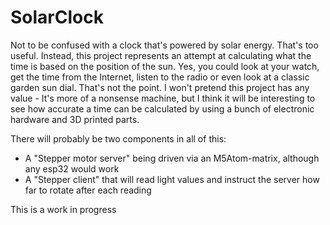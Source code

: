 # SolarClock

Not to be confused with a clock that's powered by solar energy. That's too useful. Instead, this project represents an attempt at calculating what the time is based on the position of the sun. Yes, you could look at your watch, get the time from the Internet, listen to the radio or even look at a classic garden sun dial. That's not the point. I won't pretend this project has any value - It's more of a nonsense machine, but I think it will be interesting to see how accurate a time can be calculated by using a bunch of electronic hardware and 3D printed parts.
 
There will probably be two components in all of this:
- A "Stepper motor server" being driven via an M5Atom-matrix, although any esp32 would work
- A "Stepper client" that will read light values and instruct the server how far to rotate after each reading

This is a work in progress
